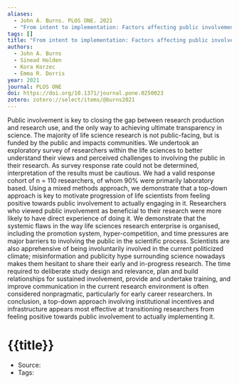 ```yaml
---
aliases:
  - John A. Burns. PLOS ONE. 2021
  - "From intent to implementation: Factors affecting public involvement in life science research"
tags: []
title: "From intent to implementation: Factors affecting public involvement in life science research"
authors:
  - John A. Burns
  - Sinead Holden
  - Kora Korzec
  - Emma R. Dorris
year: 2021
journal: PLOS ONE
doi: https://doi.org/10.1371/journal.pone.0250023
zotero: zotero://select/items/@burns2021
---
```

<!-- START_ABSTRACT -->
Public involvement is key to closing the gap between research production and research use, and the only way to achieving ultimate transparency in science. The majority of life science research is not public-facing, but is funded by the public and impacts communities. We undertook an exploratory survey of researchers within the life sciences to better understand their views and perceived challenges to involving the public in their research. As survey response rate could not be determined, interpretation of the results must be cautious. We had a valid response cohort of n = 110 researchers, of whom 90% were primarily laboratory based. Using a mixed methods approach, we demonstrate that a top-down approach is key to motivate progression of life scientists from feeling positive towards public involvement to actually engaging in it. Researchers who viewed public involvement as beneficial to their research were more likely to have direct experience of doing it. We demonstrate that the systemic flaws in the way life sciences research enterprise is organised, including the promotion system, hyper-competition, and time pressures are major barriers to involving the public in the scientific process. Scientists are also apprehensive of being involuntarily involved in the current politicized climate; misinformation and publicity hype surrounding science nowadays makes them hesitant to share their early and in-progress research. The time required to deliberate study design and relevance, plan and build relationships for sustained involvement, provide and undertake training, and improve communication in the current research environment is often considered nonpragmatic, particularly for early career researchers. In conclusion, a top-down approach involving institutional incentives and infrastructure appears most effective at transitioning researchers from feeling positive towards public involvement to actually implementing it.
<!-- END_ABSTRACT -->

<!-- START_TEMPLATE -->
# {{title}}

- Source:
- Tags: 
<!-- END_TEMPLATE -->
